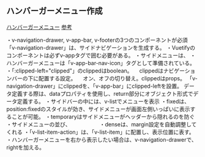 ## ハンバーガーメニュー作成

[ハンバーガーメニュー](https://vuetifyjs.com/ja/components/app-bars/)
[参考](https://yacchi-engineer.com/?p=1010)

・v-navigation-drawer, v-app-bar, v-footerの3つのコンポーネントが必須
「v-navigation-drawer」は、サイドナビゲーションを生成する。
・Vuetifyのコンポーネントは必ずv-appタグで囲む必要がある。
・サイドメニューは、
・ハンバーガーメニューは「v-app-bar-nav-icon」タグとして準備されている。
・「:clipped-left="clipped"」のclippedはboolean。
　clippedはナビゲーションバーの下に配置する設定。
　オン、オフの切り替え。clippedはprops。
「v-navigation-drawer」にclippedを、「v-app-bar」にclipped-leftを設置。
 データ定義する際は、dataプロパティを使用し、return部分にオブジェクト形式でデータ定義する。
・サイドバーの中には、v-listでメニューを表示
・fixedは、position:fixedのスタイルが効き、サイドメニューが画面左側いっぱいに表示することが可能。
・temporaryはサイドメニューがヘッダーから隠れるのを防ぐ
・サイドメニューの並び、
　<v-list>
　<v-list-item-group>
　<v-list-item>
　<v-list-item-title>
・denseは、margin設定を自動調整してくれる
・「v-list-item-action」は、「v-list-item」に配置し、表示位置に表す。
・ハンバーガーメニューを右から表示したい場合は、v-navigation-drawerで、rightを加える。
